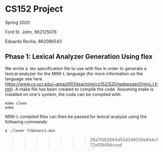# CS152 Project
Spring 2020

Ford St. John, 862125078 

Eduardo Rocha, 862086543

## Phase 1: Lexical Analyzer Generation Using flex
We wrote a .lex specification file to use with flex in order to generate a lexical analyzer for the MINI-L language (for more information on the language see here https://www.cs.ucr.edu/~amazl001/teaching/cs152/S20/webpages1/mini_l.html).
A make file has been created to compile the code.  Assuming make is installed on one's system, the code can be compiled with:
```console
make clean
make
```
MINI-L compiled files can then be passed for lexical analysis using the following commands:
```console
$ ./lexer fibonacci.min
```
>>>>>>> 26a7f092684d53d3d9035e844c172a10949dcced
